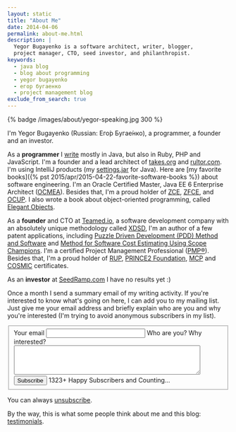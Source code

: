 ```yaml
---
layout: static
title: "About Me"
date: 2014-04-06
permalink: about-me.html
description: |
  Yegor Bugayenko is a software architect, writer, blogger,
  project manager, CTO, seed investor, and philanthropist.
keywords:
  - java blog
  - blog about programming
  - yegor bugayenko
  - егор бугаенко
  - project management blog
exclude_from_search: true
---
```


{% badge /images/about/yegor-speaking.jpg 300 %}

I'm Yegor Bugayenko (Russian:
<span lang="ru" xml:lang="ru">Ег&#x43E;&#x301;р Буга&#x435;&#x301;нко</span>),
a programmer, a founder and an investor.

As a **programmer** I [write](https://github.com/yegor256)
mostly in Java, but also in Ruby, PHP and JavaScript.
I'm a founder and a lead architect of
[takes.org](http://www.takes.org) and [rultor.com](http://www.rultor.com). I'm using
IntelliJ products (my [settings.jar](http://img.teamed.io/settings.jar) for Java).
Here are [my favorite books]({% pst 2015/apr/2015-04-22-favorite-software-books %})
about software engineering.
I'm an Oracle Certified Master, Java EE 6 Enterprise Architect
([OCMEA](http://en.wikipedia.org/wiki/Sun_Certified_Enterprise_Architect)).
Besides that, I'm a proud holder of
[ZCE](http://www.zend.com/en/yellow-pages/ZEND007965),
[ZFCE](http://www.zend.com/en/yellow-pages/ZEND007965), and
[OCUP](http://www.omg.org/uml-certification/).
I also wrote a book about object-oriented programming,
called [Elegant Objects](/elegant-objects.html).

As a **founder** and CTO at [Teamed.io](http://www.teamed.io/),
a software development company with an absolutely unique
methodology called [XDSD](http://www.xdsd.org),
I'm an author of a few patent applications, including
[Puzzle Driven Development (PDD) Method and Software](https://www.google.com/patents/US20120023476)
and
[Method for Software Cost Estimating Using Scope Champions](https://www.google.com/patents/US20100042968).
I'm a certified Project Management Professional
([PMP&reg;](http://www.pmi.org/Certification/Project-Management-Professional-PMP.aspx)).
Besides that, I'm a proud holder of
[RUP](http://www-03.ibm.com/certify/certs/38008003.shtml),
[PRINCE2 Foundation](https://www.prince2.com/uk),
[MCP](https://www.mcpvirtualbusinesscard.com/Profile.aspx?ID=df72ca54-8fc9-439a-870c-1b938bd762cf) and
[COSMIC](http://www.cosmicon.com/certificateHoldersV3.asp) certificates.

As an **investor** at [SeedRamp.com](http://www.seedramp.com) I have
no results yet :)

Once a month I send a summary email of my writing activity. If
you're interested to know what's going on here, I can add you to my
mailing list. Just give me your email address and briefly explain who are
you and why you're interested (I'm trying to avoid anonymous
subscribers in my list).

<form class="unprintable" action="http://formspree.io/blog@yegor256.com" method="POST"><fieldset id="form">
  <input type="hidden" name="_next" value="http://www.yegor256.com/subscribed.html"/>
  <input type="hidden" name="_subject" value="subscribe me"/>
  <input type="hidden" name="_format" value="text"/>
  <label for="email">Your email</label>
  <input id="email" class="field field-text" name="email" size="25" maxlength="255" type="email" required="required"/>
  <label for="reason">Who are you? Why interested?</label>
  <textarea id="reason" cols="50" name="reason" class="field field-text" rows="4" required="required"></textarea>
  <label for="subscribe">&nbsp;</label>
  <button id="subscribe" class="field">Subscribe</button>
  <span class="note">1323+ Happy Subscribers and Counting...</span>
</fieldset></form>

You can always [unsubscribe](/unsubscribe.html).

<script src="http://platform.twitter.com/oct.js" async='async' defer='defer'></script>
<script src="/js/about.js?{{ site.data['hash'] }}"></script>

By the way, this is what some people think about me
and this blog: [testimonials](/testimonials.html).
